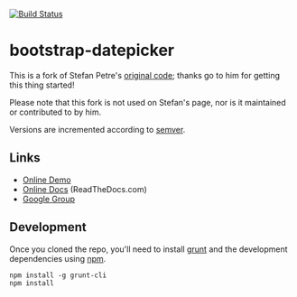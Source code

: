 [![Build Status](https://travis-ci.org/drpdigitalmedia/bootstrap-datepicker.png?branch=master)](https://travis-ci.org/drpdigitalmedia/bootstrap-datepicker)

# bootstrap-datepicker

This is a fork of Stefan Petre's [original code](http://www.eyecon.ro/bootstrap-datepicker/);
thanks go to him for getting this thing started!

Please note that this fork is not used on Stefan's page, nor is it maintained or contributed to by him.

Versions are incremented according to [semver](http://semver.org/).

## Links

* [Online Demo](http://eternicode.github.io/bootstrap-datepicker/)
* [Online Docs](http://bootstrap-datepicker.readthedocs.org/) (ReadTheDocs.com)
* [Google Group](https://groups.google.com/group/bootstrap-datepicker/)

## Development

Once you cloned the repo, you'll need to install [grunt](http://gruntjs.com/) and the development dependencies using [npm](https://npmjs.org/).

    npm install -g grunt-cli
    npm install
